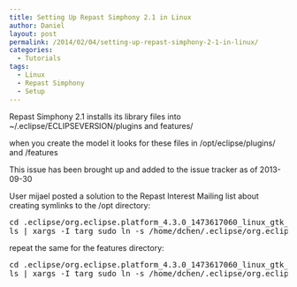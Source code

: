 ```yaml
---
title: Setting Up Repast Simphony 2.1 in Linux
author: Daniel
layout: post
permalink: /2014/02/04/setting-up-repast-simphony-2-1-in-linux/
categories:
  - Tutorials
tags:
  - Linux
  - Repast Simphony
  - Setup
---
```

Repast Simphony 2.1 installs its library files into ~/.eclipse/ECLIPSEVERSION/plugins and features/

when you create the model it looks for these files in /opt/eclipse/plugins/ and /features

This issue has been brought up and added to the issue tracker as of 2013-09-30

User mijael posted a solution to the Repast Interest Mailing list about creating symlinks to the /opt directory:

<pre class="brush: bash; title: ; notranslate" title="">cd .eclipse/org.eclipse.platform_4.3.0_1473617060_linux_gtk_x86_64/plugins/
ls | xargs -I targ sudo ln -s /home/dchen/.eclipse/org.eclipse.platform_4.3.0_1473617060_linux_gtk_x86_64/plugins/targ /opt/eclipse/plugins/targ
</pre>

repeat the same for the features directory:

<pre class="brush: bash; title: ; notranslate" title="">cd .eclipse/org.eclipse.platform_4.3.0_1473617060_linux_gtk_x86_64/features/
ls | xargs -I targ sudo ln -s /home/dchen/.eclipse/org.eclipse.platform_4.3.0_1473617060_linux_gtk_x86_64/features/targ /opt/eclipse/features/targ
</pre>